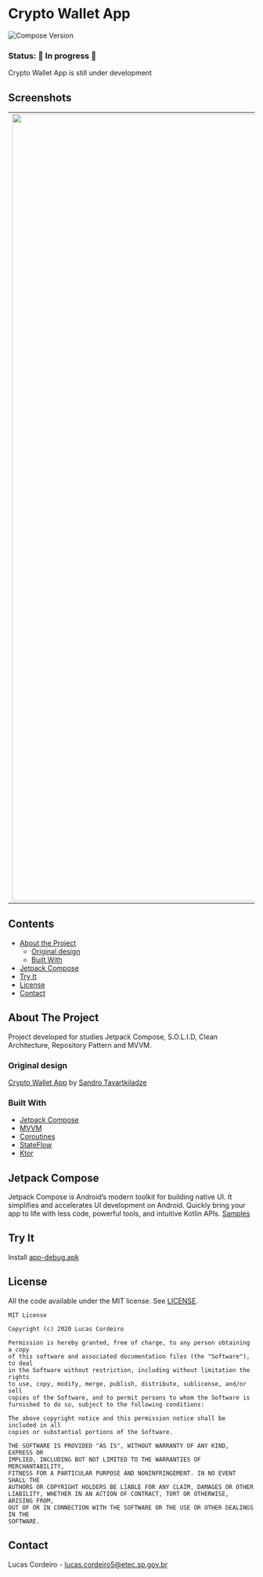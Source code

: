 <!--
*** Thanks for checking out this README Template. If you have a suggestion that would
*** make this better, please fork the repo and create a pull request or simply open
*** an issue with the tag "enhancement".
*** Thanks again! Now go create something AMAZING! :D
-->





<!-- PROJECT SHIELDS -->
<!--
*** I'm using markdown "reference style" links for readability.
*** Reference links are enclosed in brackets [ ] instead of parentheses ( ).
*** See the bottom of this document for the declaration of the reference variables
*** for contributors-url, forks-url, etc. This is an optional, concise syntax you may use.
*** https://www.markdownguide.org/basic-syntax/#reference-style-links
-->


# Crypto Wallet App
![Compose Version](https://img.shields.io/badge/Compose-1.0.0--alpha10-brightgreen)


### Status: 🚧 In progress 🚧

Crypto Wallet App is still under development

## Screenshots

| | |
|:-------------------------:|:-------------------------:|
|<img width="1604" src="https://i.imgur.com/k6c637x.png"> | <img width="1604" src="https://i.imgur.com/KTpX4dE.png"> |

<!-- TABLE OF CONTENTS -->
## Contents

* [About the Project](#about-the-project)
  * [Original design](#original-design)
  * [Built With](#built-with)
* [Jetpack Compose](#jetpack-compose)
* [Try It](#try-it)
* [License](#license)
* [Contact](#contact)



<!-- ABOUT THE PROJECT -->
## About The Project

Project developed for studies Jetpack Compose, S.O.L.I.D, Clean Architecture, Repository Pattern and MVVM.

### Original design

[Crypto Wallet App](https://dribbble.com/shots/14859824-Crypto-Wallet-App) by [Sandro Tavartkiladze](https://dribbble.com/ndro)

### Built With
* [Jetpack Compose](https://developer.android.com/jetpack/compose?hl=pt-br)
* [MVVM](https://developer.android.com/jetpack/guide)
* [Coroutines](https://developer.android.com/kotlin/coroutines)
* [StateFlow](https://kotlin.github.io/kotlinx.coroutines/kotlinx-coroutines-core/kotlinx.coroutines.flow/-state-flow/)
* [Ktor](https://ktor.io/clients/http-client/multiplatform.html)


## Jetpack Compose

Jetpack Compose is Android’s modern toolkit for building native UI. It simplifies and accelerates UI development on Android. Quickly bring your app to life with less code, powerful tools, and intuitive Kotlin APIs. [Samples](https://github.com/android/compose-samples)

<!-- Try It -->
## Try It

Install [app-debug.apk](https://github.com/lucas-cordeiro/Crypto-Wallet-App/blob/master/app-debug.apk)

<!-- LICENSE -->
## License

All the code available under the MIT license. See [LICENSE](LICENSE).

```
MIT License

Copyright (c) 2020 Lucas Cordeiro

Permission is hereby granted, free of charge, to any person obtaining a copy
of this software and associated documentation files (the "Software"), to deal
in the Software without restriction, including without limitation the rights
to use, copy, modify, merge, publish, distribute, sublicense, and/or sell
copies of the Software, and to permit persons to whom the Software is
furnished to do so, subject to the following conditions:

The above copyright notice and this permission notice shall be included in all
copies or substantial portions of the Software.

THE SOFTWARE IS PROVIDED "AS IS", WITHOUT WARRANTY OF ANY KIND, EXPRESS OR
IMPLIED, INCLUDING BUT NOT LIMITED TO THE WARRANTIES OF MERCHANTABILITY,
FITNESS FOR A PARTICULAR PURPOSE AND NONINFRINGEMENT. IN NO EVENT SHALL THE
AUTHORS OR COPYRIGHT HOLDERS BE LIABLE FOR ANY CLAIM, DAMAGES OR OTHER
LIABILITY, WHETHER IN AN ACTION OF CONTRACT, TORT OR OTHERWISE, ARISING FROM,
OUT OF OR IN CONNECTION WITH THE SOFTWARE OR THE USE OR OTHER DEALINGS IN THE
SOFTWARE.
```

<!-- CONTACT -->
## Contact

Lucas Cordeiro - lucas.cordeiro5@etec.sp.gov.br
